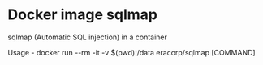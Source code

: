 # Docker image sqlmap
sqlmap (Automatic SQL injection) in a container


Usage - docker run --rm -it -v $(pwd):/data eracorp/sqlmap [COMMAND]
